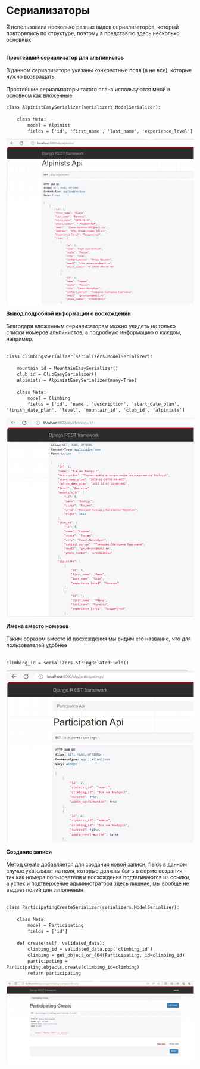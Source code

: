 # Сериализаторы

Я использовала несколько разных видов сериализаторов, который повторялись 
по структуре, поэтому я представлю здесь несколько основных </br></br>


**Простейший сериализатор для альпинистов**</br>
</br> В данном сериализаторе указаны конкрестные поля (а не все), которые нужно возвращать
</br></br>Простейшие сериализаторы такого плана используются мной в основном как вложенные</br>
```
class AlpinistEasySerializer(serializers.ModelSerializer):

    class Meta:
        model = Alpinist
        fields = ['id', 'first_name', 'last_name', 'experience_level']

```

![форма регистрации](screen/alpinists.png)

**Вывод подробной информации о восхождении**</br>
<br/> Благодаря вложенным сериализаторам можно увидеть не только списки номеров альпинистов, а подробную информацию о каждом, например.
```

class ClimbingsSerializer(serializers.ModelSerializer):

    mountain_id = MountainEasySerializer()
    club_id = ClubEasySerializer()
    alpinists = AlpinistEasySerializer(many=True)

    class Meta:
        model = Climbing
        fields = ['id', 'name', 'description', 'start_date_plan', 'finish_date_plan', 'level', 'mountain_id', 'club_id', 'alpinists']

```

![форма регистрации](screen/climbing.png)

**Имена вместо номеров**</br>
<br/> Таким образом вместо id восхождения мы видим его название, что для пользователей удобнее
```

climbing_id = serializers.StringRelatedField()

```

![форма регистрации](screen/participating.png)

**Создание записи**</br>
<br/> Метод create добавляется для создания новой записи, fields в данном случае указывают на поля,
которые должны быть в форме создания - так как номера пользователя и восхождения подтягиваются из ссылки,
а успех и подтвержение администратора здесь лишние, мы вообще не выдает полей для заполнения

```

class ParticipatingCreateSerializer(serializers.ModelSerializer):

    class Meta:
        model = Participating
        fields = ['id']

    def create(self, validated_data):
        climbing_id = validated_data.pop('climbing_id')
        climbing = get_object_or_404(Participating, id=climbing_id)
        participating = Participating.objects.create(climbing_id=climbing)
        return participating

```

![форма регистрации](screen/create.png)